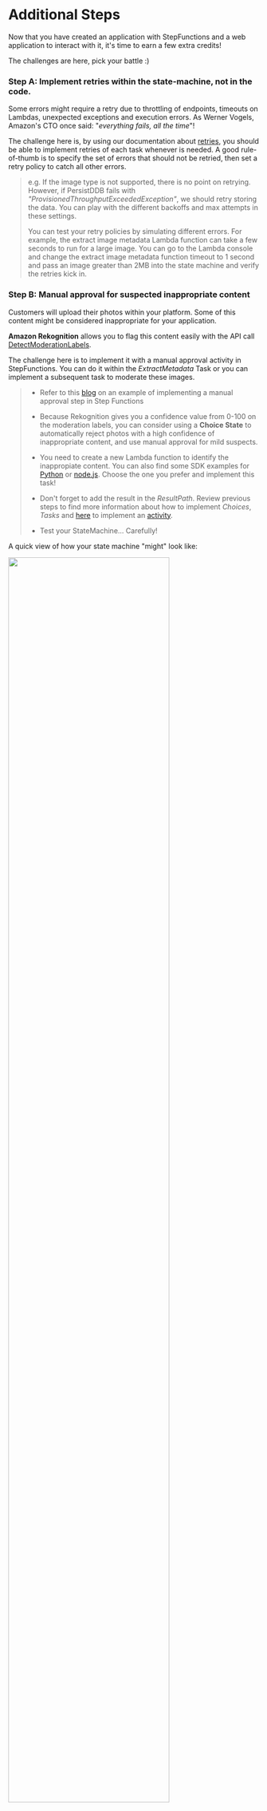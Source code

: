 # Additional Steps

Now that you have created an application with StepFunctions and a web application to interact with it, it's time to earn a few extra credits!

The challenges are here, pick your battle :)

### Step A: Implement retries within the state-machine, not in the code.

Some errors might require a retry due to throttling of endpoints, timeouts on Lambdas, unexpected exceptions and execution errors. As Werner Vogels, Amazon's CTO once said: "*everything fails, all the time*"!

The challenge here is, by using our documentation about [retries](http://docs.aws.amazon.com/step-functions/latest/dg/amazon-states-language-errors.html), you should be able to implement retries of each task whenever is needed. A good rule-of-thumb is to specify the set of errors that should not be retried, then set a retry policy to catch all other errors. 

> e.g. If the image type is not supported, there is no point on retrying. However, if PersistDDB fails with *"ProvisionedThroughputExceededException"*, we should retry storing the data. You can play with the different backoffs and max attempts in these settings. 
> 
> You can test your retry policies by simulating different errors. For example, the extract image metadata Lambda function can take a few seconds to run for a large image. You can go to the Lambda console and change the extract image metadata function timeout to 1 second and pass an image greater than 2MB into the state machine and verify the retries kick in. 


### Step B: Manual approval for suspected inappropriate content

Customers will upload their photos within your platform. Some of this content might be considered inappropriate for your application.

**Amazon Rekognition** allows you to flag this content easily with the API call [DetectModerationLabels](http://docs.aws.amazon.com/rekognition/latest/dg/API_DetectModerationLabels.html).

The challenge here is to implement it with a manual approval activity in StepFunctions. You can do it within the *ExtractMetadata* Task or you can implement a subsequent task to moderate these images.


> - Refer to this [blog](https://aws.amazon.com/blogs/compute/implementing-serverless-manual-approval-steps-in-aws-step-functions-and-amazon-api-gateway/) on an example of implementing a manual approval step in Step Functions  
> 
> - Because Rekognition gives you a confidence value from 0-100 on the moderation labels, you can consider using a **Choice State** to automatically reject photos with a high confidence of inappropriate content, and use manual approval for mild suspects.
>
> - You need to create a new Lambda function to identify the inappropiate content. You can also find some SDK examples for [Python](https://boto3.readthedocs.io/en/latest/reference/services/rekognition.html#Rekognition.Client.detect_moderation_labels) or [node.js](http://docs.aws.amazon.com/AWSJavaScriptSDK/latest/AWS/Rekognition.html#detectModerationLabels-property). Choose the one you prefer and implement this task!
> 
> - Don't forget to add the result in the *ResultPath*. Review previous steps to find more information about how to implement *Choices*, *Tasks* and [here](https://aws.amazon.com/blogs/compute/implementing-serverless-manual-approval-steps-in-aws-step-functions-and-amazon-api-gateway/) to implement an [activity](http://docs.aws.amazon.com/step-functions/latest/dg/concepts-activities.html).
> 
> - Test your StateMachine... Carefully!
> 

A quick view of how your state machine "might" look like:

<img src="images/additional-step-inappropiate.png" width="80%">

As you can see, the state SendToApproval is waiting for the activity to be approved. You can find the API calls to approve or to deny these tasks [here](http://docs.aws.amazon.com/step-functions/latest/apireference/API_SendTaskSuccess.html) and [here](http://docs.aws.amazon.com/step-functions/latest/apireference/API_SendTaskFailure.html).

For example, here are two simple scripts to approve or to deny your activities:

***Approve***
```
aws stepfunctions send-task-success --task-token $(aws stepfunctions get-activity-task --activity-arn arn:aws:states:us-west-2:012344556789:activity:sendToApproval | jq .taskToken) --task-output "{}"
```
***Deny***
```
aws stepfunctions send-task-failure --task-token $(aws stepfunctions get-activity-task --activity-arn arn:aws:states:us-west-2:031877956887:activity:sendToApproval | jq .taskToken) --error "InappropiateError"
```
<details>
<summary><strong> Expand to see JSON definition</strong></summary><p>

```JSON
{
  "StartAt": "ExtractImageMetadata",
  "Comment": "New State Machine - Created with StepEasy",
  "States": {
    "ExtractImageMetadata": {
      "Type": "Task",
      "Resource": "arn:aws:lambda:us-west-2:012345678901:function:sfn-workshop-setup-ExtractMetadata",
      "Catch": [
        {
          "ErrorEquals": [
            "ImageIdentifyError"
          ],
          "ResultPath": "",
          "Next": "NotSupportedImageType"
        }
      ],
      "ResultPath": "$.extractedMetadata",
      "Next": "ImageTypeCheck"
    },
    "NotSupportedImageType": {
      "Type": "Fail",
      "Cause": "Image type not supported!",
      "Error": "FileNotSupported"
    },
    "ImageTypeCheck": {
      "Type": "Choice",
      "Choices": [
        {
          "Or": [
            {
              "Variable": "$.extractedMetadata.format",
              "StringEquals": "JPEG"
            },
            {
              "Variable": "$.extractedMetadata.format",
              "StringEquals": "PNG"
            }
          ],
          "Next": "DetectInappropiate"
        }
      ],
      "Default": "NotSupportedImageType"
    },
    "DetectInappropiate":{
        "Type": "Task",
        "Resource": "arn:aws:lambda:us-west-2:012345678901:function:detectInappropiate",
        "ResultPath": "$.inappropiate",
        "Next": "IsItAppropiate"
      },
      "IsItAppropiate":{
        "Type": "Choice",
        "Choices": [
          {
              "Not": {
                "Variable": "$.inappropiate",
                "BooleanEquals": true
              },
              "Next": "Parallel"
          }
        ],
        "Default": "SendToApproval"
      },
      "SendToApproval":{
        "Type": "Task",
        "Resource": "arn:aws:states:us-west-2:012345678901:activity:sendToApproval",
        "Catch": [
          {
            "ErrorEquals":[ "States.ALL" ],
            "Next": "NotSupportedImageType"
          }
        ],
        "ResultPath": "$.approval",
        "Next": "Parallel"
      },
    "Parallel": {
      "Type": "Parallel",
      "Branches": [
        {
          "StartAt": "DetectLabelsRekognition",
          "Comment": " - Created with StepEasy",
          "States": {
            "DetectLabelsRekognition": {
              "Type": "Task",
              "Resource": "arn:aws:lambda:us-west-2:012345678901:function:sfn-workshop-setup-DetectLabel",
              "End": true
            }
          }
        },
        {
          "StartAt": "Thumbnail",
          "Comment": " - Created with StepEasy",
          "States": {
            "Thumbnail": {
              "Type": "Task",
              "Resource": "arn:aws:lambda:us-west-2:012345678901:function:sfn-workshop-setup-Thumbnail",
              "End": true
            }
          }
        }
      ],
      "ResultPath": "$.parallelResults",
      "Next": "PersistDDB"
    },
    "PersistDDB": {
      "Type": "Task",
      "Resource": "arn:aws:lambda:us-west-2:012345678901:function:sfn-workshop-setup-PersistDDB",
      "End": true
    }
  }
}
```

</details>

### Step C: Bulk copy of images to S3 to test concurrency

Now you have tested the workflow end to end with a few sample images, we can add load to this setup by copying images from a S3 bucket with thousands of images into your photo landing bucket.

Follow the instructions here to setup the state machine:

[https://github.com/awslabs/sync-buckets-state-machine](https://github.com/awslabs/sync-buckets-state-machine)

This uses a different state machine to sync contents of 2 buckets in the same region:

<img src="images/bucket-sync-state-machine.png" width="80%">

For source bucket, please use the following depending on the AWS region you've been using:


Region | S3 Bucket to copy from
------|-------
EU (Ireland) | <span style="font-family:'Courier';"> sfn-image-workshop-bulk-photo-copy-eu-west-1 </span>
US East (N. Virginia) | <span style="font-family:'Courier';"> sfn-image-workshop-bulk-photo-copy-us-east-1 </span>
US West (Oregon) | <span style="font-family:'Courier';">sfn-image-workshop-bulk-photo-copy-us-west-2 </span>

Input to the state machine to sync contents would look like this:

```
{
  "source": "sfn-image-workshop-bulk-photo-copy-eu-west-1",
  "destination": "<REPLACE_WITH_YOUR_PhotoLandingS3Bucket>",
  "prefix": "Incoming/"

}
```


Use `stepfunction` user in the web application to explore the imported images 

<img src="images/bulk-import-user.png" width="60%">

you should see a list of albums:

<img src="images/bulk-import-albumlist.png" width="60%">

Explore the tags, metadata and thumbnails generated: 
<img src="images/bulk-import-album1.png" width="90%">


#### Monitoring and metrics

Explore the execution metrics by going to the CloudWatch Metrics console and search for the State Machine name. Use the "Sum" statistic for success/failure metrics:

<img src="images/cloudwatch-state-machine-metrics.png" width="80%">

Did all images copied into your bucket get processed by Step Functions? You can find out by two ways:

1. Go to the metrics for the Lambda trigger function (in the [Lambda console](https://us-west-2.console.aws.amazon.com/lambda/home?region=us-west-2), search for function name containing ```StartExecution```). Click on the function and go to the **monitoring** tab. Do you see any **Invocation errors**? Check the Lambda logs to see what the error is.
1. Go to the DynamoDB table (look for table name starting with ```sfn-workshop-resources-ImageMetadataDDBTable-```) and look for entries with **errReason** field (or with **executionArn** field equals **ERR**):

<img src="images/dynamo-screenshot.png" width="80%">
